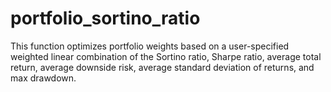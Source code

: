 # portfolio_sortino_ratio
This function optimizes portfolio weights based on a user-specified weighted linear combination of the Sortino ratio, Sharpe ratio, average total return, average downside risk, average standard deviation of returns, and max drawdown.
